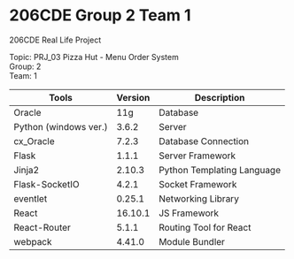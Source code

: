 # 206CDE Group 2 Team 1
206CDE Real Life Project  

Topic: PRJ_03 Pizza Hut - Menu Order System  
Group: 2  
Team: 1  

| Tools                 | Version | Description                |
|-----------------------|---------|----------------------------|
| Oracle                | 11g     | Database                   |
| Python (windows ver.) | 3.6.2   | Server                     |
| cx_Oracle             | 7.2.3   | Database Connection        |
| Flask                 | 1.1.1   | Server Framework           |
| Jinja2                | 2.10.3  | Python Templating Language |
| Flask-SocketIO        | 4.2.1   | Socket Framework           |
| eventlet              | 0.25.1  | Networking Library         |
| React                 | 16.10.1 | JS Framework               |
| React-Router          | 5.1.1   | Routing Tool for React     |
| webpack               | 4.41.0  | Module Bundler             |
